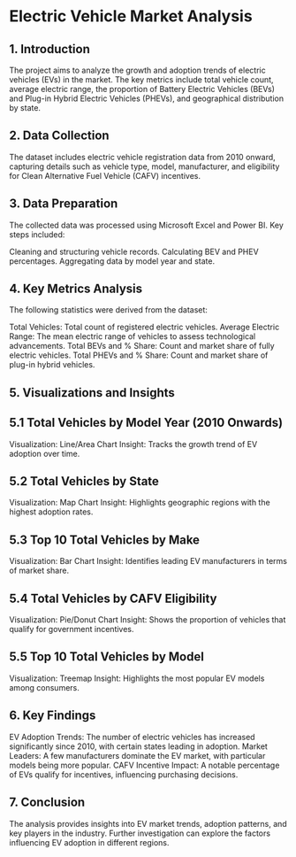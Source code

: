 # Electric Vehicle Market Analysis
## 1. Introduction
The project aims to analyze the growth and adoption trends of electric vehicles (EVs) in the market. The key metrics include total vehicle count, average electric range, the proportion of Battery Electric Vehicles (BEVs) and Plug-in Hybrid Electric Vehicles (PHEVs), and geographical distribution by state.
## 2. Data Collection
The dataset includes electric vehicle registration data from 2010 onward, capturing details such as vehicle type, model, manufacturer, and eligibility for Clean Alternative Fuel Vehicle (CAFV) incentives.
## 3. Data Preparation
The collected data was processed using Microsoft Excel and Power BI. Key steps included:

Cleaning and structuring vehicle records.
Calculating BEV and PHEV percentages.
Aggregating data by model year and state.
## 4. Key Metrics Analysis
The following statistics were derived from the dataset:

Total Vehicles: Total count of registered electric vehicles.
Average Electric Range: The mean electric range of vehicles to assess technological advancements.
Total BEVs and % Share: Count and market share of fully electric vehicles.
Total PHEVs and % Share: Count and market share of plug-in hybrid vehicles.
## 5. Visualizations and Insights
## 5.1 Total Vehicles by Model Year (2010 Onwards)
Visualization: Line/Area Chart
Insight: Tracks the growth trend of EV adoption over time.
## 5.2 Total Vehicles by State
Visualization: Map Chart
Insight: Highlights geographic regions with the highest adoption rates.
## 5.3 Top 10 Total Vehicles by Make
Visualization: Bar Chart
Insight: Identifies leading EV manufacturers in terms of market share.
## 5.4 Total Vehicles by CAFV Eligibility
Visualization: Pie/Donut Chart
Insight: Shows the proportion of vehicles that qualify for government incentives.
## 5.5 Top 10 Total Vehicles by Model
Visualization: Treemap
Insight: Highlights the most popular EV models among consumers.
## 6. Key Findings
EV Adoption Trends: The number of electric vehicles has increased significantly since 2010, with certain states leading in adoption.
Market Leaders: A few manufacturers dominate the EV market, with particular models being more popular.
CAFV Incentive Impact: A notable percentage of EVs qualify for incentives, influencing purchasing decisions.
## 7. Conclusion

The analysis provides insights into EV market trends, adoption patterns, and key players in the industry. Further investigation can explore the factors influencing EV adoption in different regions.
